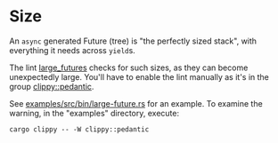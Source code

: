 # Size

An `async` generated Future (tree) is "the perfectly sized stack", with
everything it needs across `yield`s.

The lint [large_futures][1] checks for such sizes, as they can become
unexpectedly large. You'll have to enable the lint manually as it's in the
group [clippy::pedantic][2].

See [examples/src/bin/large-future.rs][3] for an example. To examine the
warning, in the "examples" directory, execute:
```
cargo clippy -- -W clippy::pedantic
```

[1]: https://github.com/rust-lang/rust-clippy/blob/master/clippy_lints/src/large_futures.rs
[2]: https://doc.rust-lang.org/stable/clippy/usage.html#clippypedantic
[3]: https://github.com/weipin/hello-async-rust/blob/main/examples/src/bin/large-future.rs